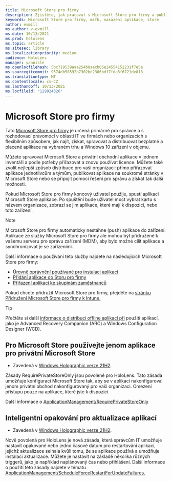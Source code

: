 ```yaml
---
title: Microsoft Store pro firmy
description: Zjistěte, jak pracovat s Microsoft Store pro firmy a publikovat aplikace hybridní reality pro vaši firmu.
keywords: Microsoft Store pro firmy, msfb, nasazení aplikace, store
author: evmill
ms.author: v-evmill
ms.date: 10/13/2021
ms.prod: hololens
ms.topic: article
ms.sitesec: library
ms.localizationpriority: medium
audience: HoloLens
manager: yannisle
ms.openlocfilehash: 5bc719539aaa254b8aacb05e24554152231f7e5a
ms.sourcegitcommit: 9574db58592b7302bd2386bdf7fda3f6721de818
ms.translationtype: MT
ms.contentlocale: cs-CZ
ms.lasthandoff: 10/13/2021
ms.locfileid: "129924326"
---
```

# <a name="microsoft-store-for-business"></a>Microsoft Store pro firmy

Tato [Microsoft Store pro firmy](/microsoft-store/microsoft-store-for-business-overview) je určená primárně pro správce a s rozhodovací pravomocí v oblasti IT ve firmách nebo organizacích s flexibilním způsobem, jak najít, získat, spravovat a distribuovat bezplatné a placené aplikace na vybraném trhu a Windows 10 zařízení v objemu. 

Můžete spravovat Microsoft Store a privátní obchodní aplikace v jednom inventáři a podle potřeby přiřazovat a znovu používat licence. Můžete také zvolit nejlepší způsob distribuce pro vaši organizaci: přímo přiřazovat aplikace jednotlivcům a týmům, publikovat aplikace na soukromé stránky v Microsoft Store nebo se připojit pomocí řešení pro správu a získat tak další možnosti.

Pokud Microsoft Store pro firmy koncový uživatel použije, spustí aplikaci Microsoft Store aplikace. Po spuštění bude uživatel moct vybrat kartu s názvem organizace, zobrazí se jim aplikace, které mají k dispozici, nebo toto zařízení.

> [!Note]
> Microsoft Store pro firmy automaticky nestáhne (push) aplikace do zařízení. Aplikace ze služby Microsoft Store pro firmy ale mohou být přidružené k vašemu serveru pro správu zařízení (MDM), aby bylo možné cílit aplikace a synchronizovat je se zařízeními.

Další informace o používání této služby najdete na následujících Microsoft Store pro firmy:

* [Úrovně oprávnění používané pro instalaci aplikací](/mem/intune/configuration/device-restrictions-windows-holographic#app-store)
* [Přidání aplikace do Storu pro firmy](/mem/intune/apps/store-apps-windows)
* [Přiřazení aplikací ke skupinám zaměstnanců](/mem/intune/apps/windows-store-for-business)

Pokud chcete přidružit Microsoft Store pro firmy, přejděte na [stránku Přidružení Microsoft Store pro firmy k Intune.](/mem/intune/apps/windows-store-for-business#associate-your-microsoft-store-for-business-account-with-intune)

> [!Tip]
> Přečtěte si další [informace o distribuci offline aplikací při](/microsoft-store/distribute-offline-apps) použití aplikací, jako je Advanced Recovery Companion (ARC) a Windows Configuration Designer (WCD).

## <a name="use-only-private-store-apps-for-microsoft-store"></a>Pro Microsoft Store používejte jenom aplikace pro privátní Microsoft Store

- Zavedená v [Windows Holographic verze 21H2](hololens-release-notes.md#windows-holographic-version-21h2).

Zásady RequirePrivateStoreOnly jsou povolené pro HoloLens. Tato zásada umožňuje konfiguraci Microsoft Store tak, aby se v aplikaci nakonfiguroval jenom privátní obchod nakonfigurovaný pro vaši organizaci. Omezení přístupu pouze na aplikace, které jste k dispozici.

Další informace o [ApplicationManagement/RequirePrivateStoreOnly](http://windows/client-management/mdm/policy-csp-applicationmanagement#applicationmanagement-requireprivatestoreonly)

## <a name="smart-retry-for-app-updates"></a>Inteligentní opakování pro aktualizace aplikací

- Zavedená v [Windows Holographic verze 21H2](hololens-release-notes.md#windows-holographic-version-21h2).

Nově povolená pro HoloLens je nová zásada, která správcům IT umožňuje nastavit opakované nebo jedno časové datum pro restartování aplikací, jejichž aktualizace selhala kvůli tomu, že se aplikace používá a umožňuje instalaci aktualizace. Můžete je nastavit na základě několika různých triggerů, jako je například naplánovaný čas nebo přihlášení. Další informace o použití této zásady najdete v tématu [ApplicationManagement/ScheduleForceRestartForUpdateFailures.](/windows/client-management/mdm/policy-csp-applicationmanagement#applicationmanagement-scheduleforcerestartforupdatefailures)